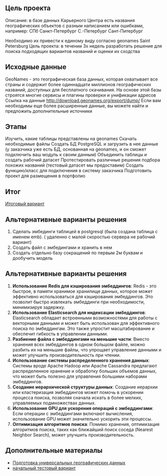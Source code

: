## Цель проекта

Описание: в базе данных Карьерного Центра есть названия географических объектов с разным написанием или ошибками, например:
СПб
Санкт-Петербург
С.-Петербург
Сант-Питербург

Необходимо их привести к единому виду согласно geonames
Saint Petersburg
Цель проекта: в течении 3х недель разработать решение для поиска подходящих вариантов названий и оценки их сходства


## Исходные данные 
GeoNames - это географическая база данных, которая охватывает все страны и содержит более одиннадцати миллионов географических названий, доступных для бесплатного скачивания. На основе этой базы строятся многие сервисы и плагины проверки и унификации адресов
Ссылка на данные http://download.geonames.org/export/dump/
Если вам необходимы еще более расширенные данные, вы можете найти и предложить дополнительные источники
## Этапы
Изучить, какие таблицы представлены на geonames
Скачать необходимые файлы
Создать БД PostgreSQL и загрузить в нее данные (у заказчика уже есть БД, основанная на geonames, и он сможет подключить ваш модуль к своим данным)
Объединить таблицы и создать рабочий датасет
Протестировать различные решения подбора похожих названий (тестовый датасет мы предоставим)
Создать функцию/класс для подключения в систему заказчика
Подготовить проект для размещения в портфолио
 ## Итог
 [Итоговый вариант](https://github.com/wasjaip/Yandex_geo/tree/main/work)

## Альтернативные варианты решения 
1. Сделать эмбединги таблицей в postgresql (была создана таблица с именем emb). ( удаленно с малой скоростью сервера не рабочий вариант)
2. Создать файл  с эмбедингами и хранить в нем
3. Создать отдельно базу сокращений по первым 2м буквам и дообучить модель


## Альтернативные варианты решения 

1. **Использование Redis для кэширования эмбеддингов**: Redis - это быстрое, в памяти хранимое хранилище данных, которое может эффективно использоваться для кэширования эмбеддингов. Это позволит быстро извлекать эмбеддинги при необходимости, минимизируя задержку.
2. **Использование Elasticsearch для индексации эмбеддингов**: Elasticsearch обладает встроенными возможностями для работы с векторными данными и может быть использован для эффективного поиска по эмбеддингам. Это также упростит масштабирование и обеспечит гибкость в управлении данными.
3. **Разбиение файла с эмбеддингами на меньшие части**: Вместо хранения всех эмбеддингов в одном большом файле, можно разбить их на меньшие файлы, что упрощает управление данными и может улучшить производительность при чтении.
4. **Использование системы распределенного хранения данных**: Системы вроде Apache Hadoop или Apache Cassandra предлагают распределенное хранение и обработку больших объемов данных, что может быть полезно для управления большими наборами эмбеддингов.
5. **Создание иерархической структуры данных**: Создание иерархии или кластеризация эмбеддингов может помочь в ускорении процесса поиска, позволяя сначала искать в более мелких, управляемых подмножествах данных.
6. **Использование GPU для ускорения операций с эмбеддингами**: Если операции с эмбеддингами включают вычисления, использование GPU может значительно ускорить эти процессы.
7. **Оптимизация алгоритмов поиска**: Помимо хранения, оптимизация алгоритмов поиска, таких как ближайший поиск соседа (Nearest Neighbor Search), может улучшить производительность.


## Дополнительные материалы 
- [Подготовка универсальных географических данных](https://github.com/wasjaip/Yandex_geo/blob/main/geo-analysisv1.ipynb)
- [начальный тестовый вариант](https://github.com/wasjaip/Yandex_geo/tree/main/temp)
